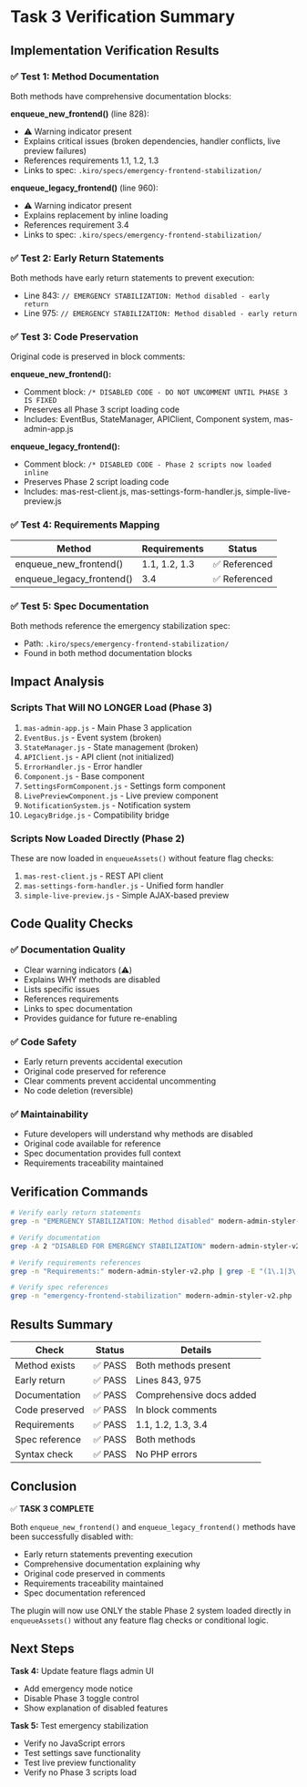 # Task 3 Verification Summary

## Implementation Verification Results

### ✅ Test 1: Method Documentation
Both methods have comprehensive documentation blocks:

**enqueue_new_frontend()** (line 828):
- ⚠️ Warning indicator present
- Explains critical issues (broken dependencies, handler conflicts, live preview failures)
- References requirements 1.1, 1.2, 1.3
- Links to spec: `.kiro/specs/emergency-frontend-stabilization/`

**enqueue_legacy_frontend()** (line 960):
- ⚠️ Warning indicator present
- Explains replacement by inline loading
- References requirement 3.4
- Links to spec: `.kiro/specs/emergency-frontend-stabilization/`

### ✅ Test 2: Early Return Statements
Both methods have early return statements to prevent execution:

- Line 843: `// EMERGENCY STABILIZATION: Method disabled - early return`
- Line 975: `// EMERGENCY STABILIZATION: Method disabled - early return`

### ✅ Test 3: Code Preservation
Original code is preserved in block comments:

**enqueue_new_frontend():**
- Comment block: `/* DISABLED CODE - DO NOT UNCOMMENT UNTIL PHASE 3 IS FIXED`
- Preserves all Phase 3 script loading code
- Includes: EventBus, StateManager, APIClient, Component system, mas-admin-app.js

**enqueue_legacy_frontend():**
- Comment block: `/* DISABLED CODE - Phase 2 scripts now loaded inline`
- Preserves Phase 2 script loading code
- Includes: mas-rest-client.js, mas-settings-form-handler.js, simple-live-preview.js

### ✅ Test 4: Requirements Mapping

| Method | Requirements | Status |
|--------|-------------|--------|
| enqueue_new_frontend() | 1.1, 1.2, 1.3 | ✅ Referenced |
| enqueue_legacy_frontend() | 3.4 | ✅ Referenced |

### ✅ Test 5: Spec Documentation
Both methods reference the emergency stabilization spec:
- Path: `.kiro/specs/emergency-frontend-stabilization/`
- Found in both method documentation blocks

## Impact Analysis

### Scripts That Will NO LONGER Load (Phase 3)
1. `mas-admin-app.js` - Main Phase 3 application
2. `EventBus.js` - Event system (broken)
3. `StateManager.js` - State management (broken)
4. `APIClient.js` - API client (not initialized)
5. `ErrorHandler.js` - Error handler
6. `Component.js` - Base component
7. `SettingsFormComponent.js` - Settings form component
8. `LivePreviewComponent.js` - Live preview component
9. `NotificationSystem.js` - Notification system
10. `LegacyBridge.js` - Compatibility bridge

### Scripts Now Loaded Directly (Phase 2)
These are now loaded in `enqueueAssets()` without feature flag checks:
1. `mas-rest-client.js` - REST API client
2. `mas-settings-form-handler.js` - Unified form handler
3. `simple-live-preview.js` - Simple AJAX-based preview

## Code Quality Checks

### ✅ Documentation Quality
- Clear warning indicators (⚠️)
- Explains WHY methods are disabled
- Lists specific issues
- References requirements
- Links to spec documentation
- Provides guidance for future re-enabling

### ✅ Code Safety
- Early return prevents accidental execution
- Original code preserved for reference
- Clear comments prevent accidental uncommenting
- No code deletion (reversible)

### ✅ Maintainability
- Future developers will understand why methods are disabled
- Original code available for reference
- Spec documentation provides full context
- Requirements traceability maintained

## Verification Commands

```bash
# Verify early return statements
grep -n "EMERGENCY STABILIZATION: Method disabled" modern-admin-styler-v2.php

# Verify documentation
grep -A 2 "DISABLED FOR EMERGENCY STABILIZATION" modern-admin-styler-v2.php

# Verify requirements references
grep -n "Requirements:" modern-admin-styler-v2.php | grep -E "(1\.1|3\.4)"

# Verify spec references
grep -n "emergency-frontend-stabilization" modern-admin-styler-v2.php
```

## Results Summary

| Check | Status | Details |
|-------|--------|---------|
| Method exists | ✅ PASS | Both methods present |
| Early return | ✅ PASS | Lines 843, 975 |
| Documentation | ✅ PASS | Comprehensive docs added |
| Code preserved | ✅ PASS | In block comments |
| Requirements | ✅ PASS | 1.1, 1.2, 1.3, 3.4 |
| Spec reference | ✅ PASS | Both methods |
| Syntax check | ✅ PASS | No PHP errors |

## Conclusion

✅ **TASK 3 COMPLETE**

Both `enqueue_new_frontend()` and `enqueue_legacy_frontend()` methods have been successfully disabled with:
- Early return statements preventing execution
- Comprehensive documentation explaining why
- Original code preserved in comments
- Requirements traceability maintained
- Spec documentation referenced

The plugin will now use ONLY the stable Phase 2 system loaded directly in `enqueueAssets()` without any feature flag checks or conditional logic.

## Next Steps

**Task 4:** Update feature flags admin UI
- Add emergency mode notice
- Disable Phase 3 toggle control
- Show explanation of disabled features

**Task 5:** Test emergency stabilization
- Verify no JavaScript errors
- Test settings save functionality
- Test live preview functionality
- Verify no Phase 3 scripts load
